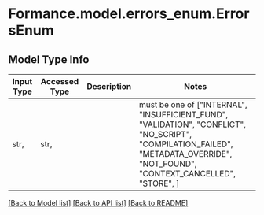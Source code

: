 # Formance.model.errors_enum.ErrorsEnum

## Model Type Info
Input Type | Accessed Type | Description | Notes
------------ | ------------- | ------------- | -------------
str,  | str,  |  | must be one of ["INTERNAL", "INSUFFICIENT_FUND", "VALIDATION", "CONFLICT", "NO_SCRIPT", "COMPILATION_FAILED", "METADATA_OVERRIDE", "NOT_FOUND", "CONTEXT_CANCELLED", "STORE", ] 

[[Back to Model list]](../../README.md#documentation-for-models) [[Back to API list]](../../README.md#documentation-for-api-endpoints) [[Back to README]](../../README.md)

